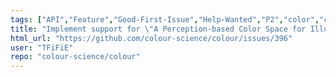 ```yaml
---
tags: ["API","Feature","Good-First-Issue","Help-Wanted","P2","color","color-science","color-space","color-spaces","colorspace","colorspaces","colour","colour-science","colour-space","colour-spaces","colourspace","colourspaces","data","dataset","datasets","python","spectral-data","spectral-dataset","spectral-datasets"]
title: "Implement support for \"A Perception-based Color Space for Illumination-invariant Image Processing\"."
html_url: "https://github.com/colour-science/colour/issues/396"
user: "TFiFiE"
repo: "colour-science/colour"
---
```


